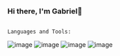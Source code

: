 ### Hi there, I'm Gabriel👋
                                                                              Languages and Tools:
![image](https://github.com/GabrielGonzalez11/GabrielGonzalez11/assets/135771999/82040eb0-b1df-4867-a99b-c803fc21d4e5) ![image](https://github.com/GabrielGonzalez11/GabrielGonzalez11/assets/135771999/76288979-c22d-4a22-95b9-0be0329da164) ![image](https://github.com/GabrielGonzalez11/GabrielGonzalez11/assets/135771999/484aa7e0-e896-4270-9a8b-286c65e9cf9c) ![image](https://github.com/GabrielGonzalez11/GabrielGonzalez11/assets/135771999/4274e8a5-1838-48dc-b139-10ea68194974)





<!--
**GabrielGonzalez11/GabrielGonzalez11** is a ✨ _special_ ✨ repository because its `README.md` (this file) appears on your GitHub profile.

Here are some ideas to get you started:

- 🔭 I’m currently working on ...
- 🌱 I’m currently learning ...
- 👯 I’m looking to collaborate on ...
- 🤔 I’m looking for help with ...
- 💬 Ask me about ...
- 📫 How to reach me: ...
- 😄 Pronouns: ...
- ⚡ Fun fact: ...
-->
